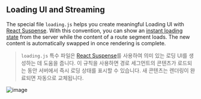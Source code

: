 ## Loading UI and Streaming

The special file `loading.js` helps you create meaningful Loading UI with [React Suspense](). With this convention, you can show an [instant loading state]() from the server while the content of a route segment loads. The new content is automatically swapped in once rendering is complete.

> `loading.js` 특수 파일은 [React Suspense]()를 사용하여 의미 있는 로딩 UI를 생성하는 데 도움을 줍니다. 이 규칙을 사용하면 경로 세그먼트의 콘텐츠가 로드되는 동안 서버에서 즉시 로딩 상태를 표시할 수 있습니다. 새 콘텐츠는 렌더링이 완료되면 자동으로 교체됩니다.

![image](https://github.com/user-attachments/assets/5c39c6be-7bd9-405f-9fc5-239dbf051044)
